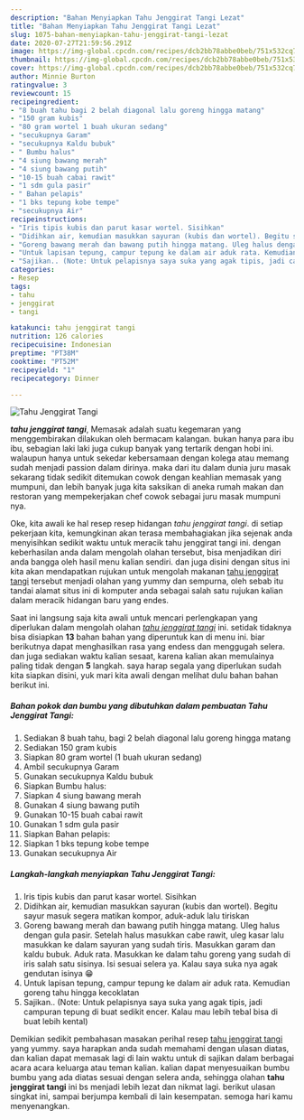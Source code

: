 ```yaml
---
description: "Bahan Menyiapkan Tahu Jenggirat Tangi Lezat"
title: "Bahan Menyiapkan Tahu Jenggirat Tangi Lezat"
slug: 1075-bahan-menyiapkan-tahu-jenggirat-tangi-lezat
date: 2020-07-27T21:59:56.291Z
image: https://img-global.cpcdn.com/recipes/dcb2bb78abbe0beb/751x532cq70/tahu-jenggirat-tangi-foto-resep-utama.jpg
thumbnail: https://img-global.cpcdn.com/recipes/dcb2bb78abbe0beb/751x532cq70/tahu-jenggirat-tangi-foto-resep-utama.jpg
cover: https://img-global.cpcdn.com/recipes/dcb2bb78abbe0beb/751x532cq70/tahu-jenggirat-tangi-foto-resep-utama.jpg
author: Minnie Burton
ratingvalue: 3
reviewcount: 15
recipeingredient:
- "8 buah tahu bagi 2 belah diagonal lalu goreng hingga matang"
- "150 gram kubis"
- "80 gram wortel 1 buah ukuran sedang"
- "secukupnya Garam"
- "secukupnya Kaldu bubuk"
- " Bumbu halus"
- "4 siung bawang merah"
- "4 siung bawang putih"
- "10-15 buah cabai rawit"
- "1 sdm gula pasir"
- " Bahan pelapis"
- "1 bks tepung kobe tempe"
- "secukupnya Air"
recipeinstructions:
- "Iris tipis kubis dan parut kasar wortel. Sisihkan"
- "Didihkan air, kemudian masukkan sayuran (kubis dan wortel). Begitu sayur masuk segera matikan kompor, aduk-aduk lalu tiriskan"
- "Goreng bawang merah dan bawang putih hingga matang. Uleg halus dengan gula pasir. Setelah halus masukkan cabe rawit, uleg kasar lalu masukkan ke dalam sayuran yang sudah tiris. Masukkan garam dan kaldu bubuk. Aduk rata. Masukkan ke dalam tahu goreng yang sudah di iris salah satu sisinya. Isi sesuai selera ya. Kalau saya suka nya agak gendutan isinya 😁"
- "Untuk lapisan tepung, campur tepung ke dalam air aduk rata. Kemudian goreng tahu hingga kecoklatan"
- "Sajikan.. (Note: Untuk pelapisnya saya suka yang agak tipis, jadi campuran tepung di buat sedikit encer. Kalau mau lebih tebal bisa di buat lebih kental)"
categories:
- Resep
tags:
- tahu
- jenggirat
- tangi

katakunci: tahu jenggirat tangi 
nutrition: 126 calories
recipecuisine: Indonesian
preptime: "PT38M"
cooktime: "PT52M"
recipeyield: "1"
recipecategory: Dinner

---
```



![Tahu Jenggirat Tangi](https://img-global.cpcdn.com/recipes/dcb2bb78abbe0beb/751x532cq70/tahu-jenggirat-tangi-foto-resep-utama.jpg)

<b><i>tahu jenggirat tangi</i></b>, Memasak adalah suatu kegemaran yang menggembirakan dilakukan oleh bermacam kalangan. bukan hanya para ibu ibu, sebagian laki laki juga cukup banyak yang tertarik dengan hobi ini. walaupun hanya untuk sekedar kebersamaan dengan kolega atau memang sudah menjadi passion dalam dirinya. maka dari itu dalam dunia juru masak sekarang tidak sedikit ditemukan cowok dengan keahlian memasak yang mumpuni, dan lebih banyak juga kita saksikan di aneka rumah makan dan restoran yang mempekerjakan chef cowok sebagai juru masak mumpuni nya.



Oke, kita awali ke hal resep resep hidangan <i>tahu jenggirat tangi</i>. di setiap pekerjaan kita, kemungkinan akan terasa membahagiakan jika sejenak anda menyisihkan sedikit waktu untuk meracik tahu jenggirat tangi ini. dengan keberhasilan anda dalam mengolah olahan tersebut, bisa menjadikan diri anda bangga oleh hasil menu kalian sendiri. dan juga disini dengan situs ini kita akan mendapatkan rujukan untuk mengolah makanan <u>tahu jenggirat tangi</u> tersebut menjadi olahan yang yummy dan sempurna, oleh sebab itu tandai alamat situs ini di komputer anda sebagai salah satu rujukan kalian dalam meracik hidangan baru yang endes.


Saat ini langsung saja kita awali untuk mencari perlengkapan yang diperlukan dalam mengolah olahan <u><i>tahu jenggirat tangi</i></u> ini. setidak tidaknya bisa disiapkan <b>13</b> bahan bahan yang diperuntuk kan di menu ini. biar berikutnya dapat menghasilkan rasa yang endess dan menggugah selera. dan juga sediakan waktu kalian sesaat, karena kalian akan memulainya paling tidak dengan <b>5</b> langkah. saya harap segala yang diperlukan sudah kita siapkan disini, yuk mari kita awali dengan melihat dulu bahan bahan berikut ini.

<!--inarticleads1-->

##### Bahan pokok dan bumbu yang dibutuhkan dalam pembuatan Tahu Jenggirat Tangi:

1. Sediakan 8 buah tahu, bagi 2 belah diagonal lalu goreng hingga matang
1. Sediakan 150 gram kubis
1. Siapkan 80 gram wortel (1 buah ukuran sedang)
1. Ambil secukupnya Garam
1. Gunakan secukupnya Kaldu bubuk
1. Siapkan  Bumbu halus:
1. Siapkan 4 siung bawang merah
1. Gunakan 4 siung bawang putih
1. Gunakan 10-15 buah cabai rawit
1. Gunakan 1 sdm gula pasir
1. Siapkan  Bahan pelapis:
1. Siapkan 1 bks tepung kobe tempe
1. Gunakan secukupnya Air




<!--inarticleads2-->

##### Langkah-langkah menyiapkan Tahu Jenggirat Tangi:

1. Iris tipis kubis dan parut kasar wortel. Sisihkan
1. Didihkan air, kemudian masukkan sayuran (kubis dan wortel). Begitu sayur masuk segera matikan kompor, aduk-aduk lalu tiriskan
1. Goreng bawang merah dan bawang putih hingga matang. Uleg halus dengan gula pasir. Setelah halus masukkan cabe rawit, uleg kasar lalu masukkan ke dalam sayuran yang sudah tiris. Masukkan garam dan kaldu bubuk. Aduk rata. Masukkan ke dalam tahu goreng yang sudah di iris salah satu sisinya. Isi sesuai selera ya. Kalau saya suka nya agak gendutan isinya 😁
1. Untuk lapisan tepung, campur tepung ke dalam air aduk rata. Kemudian goreng tahu hingga kecoklatan
1. Sajikan.. (Note: Untuk pelapisnya saya suka yang agak tipis, jadi campuran tepung di buat sedikit encer. Kalau mau lebih tebal bisa di buat lebih kental)




Demikian sedikit pembahasan masakan perihal resep <u>tahu jenggirat tangi</u> yang yummy. saya harapkan anda sudah memahami dengan ulasan diatas, dan kalian dapat memasak lagi di lain waktu untuk di sajikan dalam berbagai acara acara keluarga atau teman kalian. kalian dapat menyesuaikan bumbu bumbu yang ada diatas sesuai dengan selera anda, sehingga olahan <b>tahu jenggirat tangi</b> ini bs menjadi lebih lezat dan nikmat lagi. berikut ulasan singkat ini, sampai berjumpa kembali di lain kesempatan. semoga hari kamu menyenangkan.
